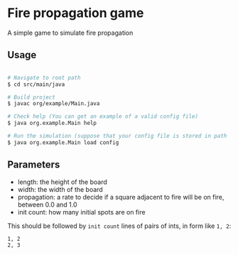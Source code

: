 # Fire propagation game

A simple game to simulate fire propagation

## Usage

```bash

# Navigate to root path
$ cd src/main/java

# Build project
$ javac org/example/Main.java

# Check help (You can get an example of a valid config file)
$ java org.example.Main help

# Run the simulation (suppose that your config file is stored in path `config`
$ java org.example.Main load config

```

## Parameters

- length: the height of the board
- width: the width of the board
- propagation: a rate to decide if a square adjacent to fire will be on fire, between 0.0 and 1.0
- init count: how many initial spots are on fire

This should be followed by `init count` lines of pairs of ints, in form like `1, 2`:

```
1, 2
2, 3
```